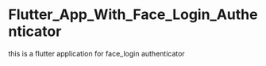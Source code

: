 # Flutter_App_With_Face_Login_Authenticator
this is a flutter application for face_login authenticator

